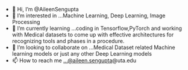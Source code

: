- 👋 Hi, I’m @AileenSengupta
- 👀 I’m interested in ...Machine Learning, Deep Learning, Image Processing
- 🌱 I’m currently learning ...coding in Tensorflow,PyTorch and working with Medical datasets to come up with effective architectures for recognizing tools and phases in a procedure.
- 💞️ I’m looking to collaborate on ...Medical Dataset related Machine learning models or just any other Deep Learning models
- 📫 How to reach me ...@aileen.sengupta@uta.edu

<!---
AileenSengupta/AileenSengupta is a ✨ special ✨ repository because its `README.md` (this file) appears on your GitHub profile.
You can click the Preview link to take a look at your changes.
--->
